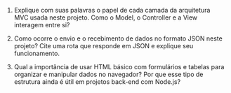 1. Explique com suas palavras o papel de cada camada da arquitetura MVC usada neste projeto.
Como o Model, o Controller e a View interagem entre si?

2. Como ocorre o envio e o recebimento de dados no formato JSON neste projeto?
Cite uma rota que responde em JSON e explique seu funcionamento.

3. Qual a importância de usar HTML básico com formulários e tabelas para organizar e manipular dados no navegador?
Por que esse tipo de estrutura ainda é útil em projetos back-end com Node.js?